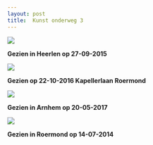 ```yaml
---
layout: post
title:  Kunst onderweg 3
---
```

![](/-folios/img/IMGP5262.jpg)

**Gezien in Heerlen op 27-09-2015**

![](/-folios/img/Kapellerlaan.jpg)

**Gezien op 22-10-2016 Kapellerlaan Roermond**

![](/-folios/img/IMGP8070-3.jpg)

**Gezien in Arnhem op 20-05-2017**

![](/-folios/img/IMGP2946.jpg)

**Gezien in Roermond op 14-07-2014**
